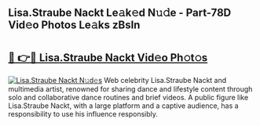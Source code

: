 ## Lisa.Straube Nackt Le𝚊k𝚎d N𝚞𝚍e - Part-78D Vid𝚎o Photos Le𝚊ks zBsIn

# <h2><a href="http://fb28uji.evod.top/?m=Lisa.Straube+Nackt">🔗 👉🔴 Lisa.Straube Nackt Vid𝚎o Ph𝚘t𝚘s</a></h2>

[![Lisa.Straube Nackt N𝚞d𝚎s](https://i.imgur.com/8V9OHl7.gif)](http://fb28uji.evod.top/?m=Lisa.Straube+Nackt)
Web celebrity Lisa.Straube Nackt and multimedia artist, renowned for sharing dance and lifestyle content through solo and collaborative dance routines and brief videos. A public figure like Lisa.Straube Nackt, with a large platform and a captive audience, has a responsibility to use his influence responsibly. 
